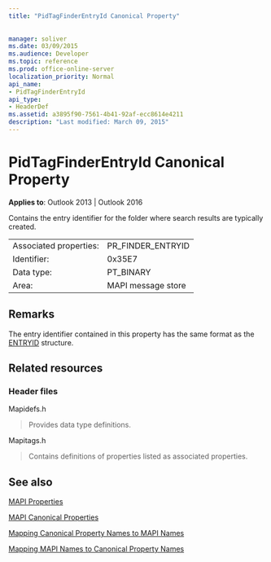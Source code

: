 ```yaml
---
title: "PidTagFinderEntryId Canonical Property"
 
 
manager: soliver
ms.date: 03/09/2015
ms.audience: Developer
ms.topic: reference
ms.prod: office-online-server
localization_priority: Normal
api_name:
- PidTagFinderEntryId
api_type:
- HeaderDef
ms.assetid: a3895f90-7561-4b41-92af-ecc8614e4211
description: "Last modified: March 09, 2015"
---
```


# PidTagFinderEntryId Canonical Property

  
  
**Applies to**: Outlook 2013 | Outlook 2016 
  
Contains the entry identifier for the folder where search results are typically created.
  
|||
|:-----|:-----|
|Associated properties:  <br/> |PR_FINDER_ENTRYID  <br/> |
|Identifier:  <br/> |0x35E7  <br/> |
|Data type:  <br/> |PT_BINARY  <br/> |
|Area:  <br/> |MAPI message store  <br/> |
   
## Remarks

The entry identifier contained in this property has the same format as the [ENTRYID](entryid.md) structure. 
  
## Related resources

### Header files

Mapidefs.h
  
> Provides data type definitions.
    
Mapitags.h
  
> Contains definitions of properties listed as associated properties.
    
## See also



[MAPI Properties](mapi-properties.md)
  
[MAPI Canonical Properties](mapi-canonical-properties.md)
  
[Mapping Canonical Property Names to MAPI Names](mapping-canonical-property-names-to-mapi-names.md)
  
[Mapping MAPI Names to Canonical Property Names](mapping-mapi-names-to-canonical-property-names.md)

